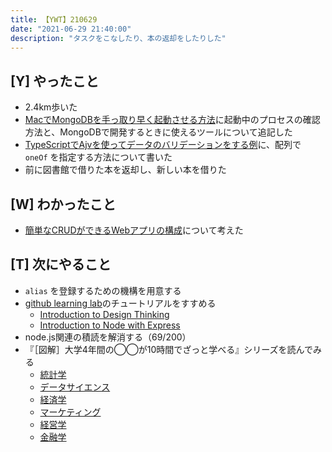 ```yaml
---
title: 【YWT】210629
date: "2021-06-29 21:40:00"
description: "タスクをこなしたり、本の返却をしたりした"
---
```


## [Y] やったこと

- 2.4km歩いた
- [MacでMongoDBを手っ取り早く起動させる方法](https://gist.github.com/LeeDDHH/e95d67ecf5a14cd71ab6549ca374c8f0)に起動中のプロセスの確認方法と、MongoDBで開発するときに使えるツールについて追記した
- [TypeScriptでAjvを使ってデータのバリデーションをする例](https://gist.github.com/LeeDDHH/b9625f0b4b2743c6ac424c60098530ef)に、配列で `oneOf` を指定する方法について書いた
- 前に図書館で借りた本を返却し、新しい本を借りた

## [W] わかったこと

- [簡単なCRUDができるWebアプリの構成](https://twitter.com/camomile_cafe/status/1409666436658733063)について考えた

## [T] 次にやること

- `alias` を登録するための機構を用意する
- [github learning lab](https://lab.github.com/githubtraining)のチュートリアルをすすめる
  - [Introduction to Design Thinking](https://lab.github.com/githubtraining/introduction-to-design-thinking)
  - [Introduction to Node with Express](https://lab.github.com/everydeveloper/introduction-to-node-with-express)
- node.js関連の積読を解消する（69/200）
- 『［図解］大学4年間の◯◯が10時間でざっと学べる』シリーズを読んでみる
  - [統計学](https://www.amazon.co.jp/dp/B07PXB4NN9)
  - [データサイエンス](https://www.amazon.co.jp/dp/B07XNW3TQM)
  - [経済学](https://www.amazon.co.jp/dp/B01KNLFHH6)
  - [マーケティング](https://www.amazon.co.jp/dp/B07BNC2SV3)
  - [経営学](https://www.amazon.co.jp/dp/B071SKDF3L)
  - [金融学](https://www.amazon.co.jp/dp/B07BB6Z7FW)

<!-- https://twitter.com/camomile_cafe/status/1409857930208301064?s=20 -->
